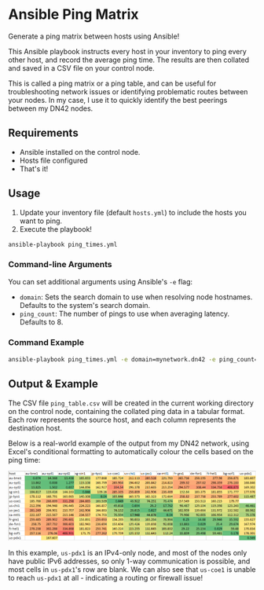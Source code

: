 # Ansible Ping Matrix

Generate a ping matrix between hosts using Ansible!

This Ansible playbook instructs every host in your inventory to ping every other host, and record the average ping time. The results are then collated and saved in a CSV file on your control node.

This is called a ping matrix or a ping table, and can be useful for troubleshooting network issues or identifying problematic routes between your nodes. In my case, I use it to quickly identify the best peerings between my DN42 nodes.

## Requirements

- Ansible installed on the control node.
- Hosts file configured
- That's it!

## Usage

1. Update your inventory file (default `hosts.yml`) to include the hosts you want to ping.
2. Execute the playbook!

```bash
ansible-playbook ping_times.yml
```

### Command-line Arguments

You can set additional arguments using Ansible's `-e` flag:

- `domain`: Sets the search domain to use when resolving node hostnames. Defaults to the system's search domain.
- `ping_count`: The number of pings to use when averaging latency. Defaults to 8.

### Command Example

```bash
ansible-playbook ping_times.yml -e domain=mynetwork.dn42 -e ping_count=4
```

## Output & Example

The CSV file `ping_table.csv` will be created in the current working directory on the control node, containing the collated ping data in a tabular format. Each row represents the source host, and each column represents the destination host.

Below is a real-world example of the output from my DN42 network, using Excel's conditional formatting to automatically colour the cells based on the ping time:

![Example](docs/img/example_dn42.png)

In this example, `us-pdx1` is an IPv4-only node, and most of the nodes only have public IPv6 addresses, so only 1-way communication is possible, and most cells in `us-pdx1`'s row are blank. We can also see that `us-coe1` is unable to reach `us-pdx1` at all - indicating a routing or firewall issue!
